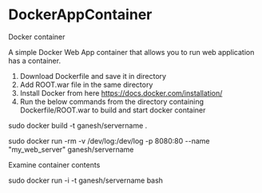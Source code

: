 # DockerAppContainer
Docker container

A simple Docker Web App container that allows you to run web application has a container.

1.  Download Dockerfile and save it in directory
2.  Add ROOT.war file in the same directory
3.  Install Docker from here https://docs.docker.com/installation/
4.  Run the below commands from the directory containing Dockerfile/ROOT.war to build and start docker container

sudo docker build  -t ganesh/servername .

sudo docker run -rm -v /dev/log:/dev/log -p 8080:80 --name "my_web_server" ganesh/servername 

 Examine container contents
  
sudo docker run -i -t ganesh/servername bash
